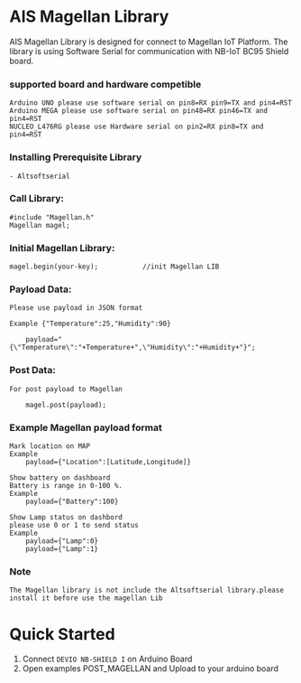 # AIS Magellan Library
AIS Magellan Library is designed for connect to Magellan IoT Platform. 
The library is using Software Serial for communication with NB-IoT BC95 Shield board.

### supported board and hardware competible
  
  	Arduino UNO please use software serial on pin8=RX pin9=TX and pin4=RST
  	Arduino MEGA please use software serial on pin48=RX pin46=TX and pin4=RST 
  	NUCLEO_L476RG please use Hardware serial on pin2=RX pin8=TX and pin4=RST
  
### Installing Prerequisite Library
	- Altsoftserial

### Call Library:
	#include "Magellan.h"
	Magellan magel;

### Initial Magellan Library:
	magel.begin(your-key);           //init Magellan LIB

### Payload Data: 
	Please use payload in JSON format 
	
	Example {"Temperature":25,"Humidity":90}

		payload="{\"Temperature\":"+Temperature+",\"Humidity\":"+Humidity+"}";

### Post Data:
	For post payload to Magellan

		magel.post(payload);

### Example Magellan payload format
	Mark location on MAP
	Example
		payload={"Location":[Latitude,Longitude]}

	Show battery on dashboard
	Battery is range in 0-100 %.
	Example
		payload={"Battery":100}   

	Show Lamp status on dashbord
	please use 0 or 1 to send status
	Example
		payload={"Lamp":0} 
		payload={"Lamp":1}

### Note
	The Magellan library is not include the Altsoftserial library.please install it before use the magellan Lib 

# Quick Started
  1. Connect `DEVIO NB-SHIELD I` on Arduino Board
  2. Open examples POST_MAGELLAN and Upload to your arduino board
